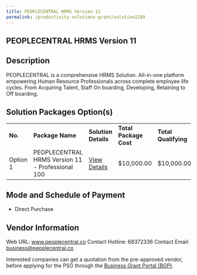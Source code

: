 ```yaml
---
title: PEOPLECENTRAL HRMS Version 11
permalink: /productivity-solutions-grant/solution1289
---
```


## PEOPLECENTRAL HRMS Version 11

## Description

PEOPLECENTRAL is a comprehensive HRMS Solution. All-in-one platform empowering Human Resource Professionals across complete employee life cycles. From Acquiring Talent, Staff On boarding, Developing, Retaining to Off boarding.

## Solution Packages Option(s)

<table>
<tr>
<td><b>No.</b></td>
<td><b>Package Name</b></td>
<td><b>Solution Details</b></td>
<td><b>Total Package Cost</b></td>
<td><b>Total Qualifying</b></td>
</tr>
<tr>
<td>Option 1</td>
<td>PEOPLECENTRAL HRMS Version 11 - Professional 100</td>
<td><a href='https://www.gobusiness.gov.sg/images/psg/Desensitised_PeopleCentral_HRMS_Annex_3_CR_wef_4_Nov_2021_Part_2.pdf'>View Details</a></td>
<td>$10,000.00</td>
<td>$10,000.00</td>
</tr>
</table>

## Mode and Schedule of Payment

 - Direct Purchase

## Vendor Information

 
Web URL: www.peoplecentral.co 
Contact Hotline: 68372336 
Contact Email: business@peoplecentral.co


Interested companies can get a quotation from the pre-approved vendor, before applying for the PSG through the <a href='https://www.businessgrants.gov.sg/'>Business Grant Portal (BGP)</a>.

